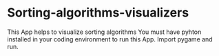 # Sorting-algorithms-visualizers
This App helps to visualize sorting algorithms
You must have pyhton installed in your coding environment to run this App.
Import pygame and run.
